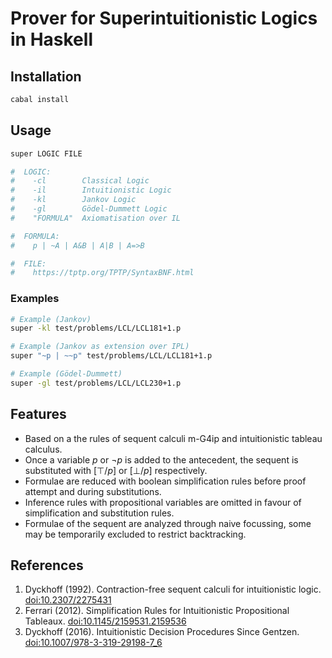 # Prover for Superintuitionistic Logics in Haskell

## Installation
```bash
cabal install
```

## Usage
```bash
super LOGIC FILE

#  LOGIC:
#    -cl        Classical Logic
#    -il        Intuitionistic Logic
#    -kl        Jankov Logic
#    -gl        Gödel-Dummett Logic
#    "FORMULA"  Axiomatisation over IL

#  FORMULA:
#    p | ~A | A&B | A|B | A=>B

#  FILE:
#    https://tptp.org/TPTP/SyntaxBNF.html
```

### Examples
```bash
# Example (Jankov)
super -kl test/problems/LCL/LCL181+1.p

# Example (Jankov as extension over IPL)
super "~p | ~~p" test/problems/LCL/LCL181+1.p

# Example (Gödel-Dummett)
super -gl test/problems/LCL/LCL230+1.p
```

## Features
- Based on a the rules of sequent calculi m-G4ip and intuitionistic tableau calculus.
- Once a variable $p$ or $\neg p$ is added to the antecedent, the sequent is substituted with $[\top/p]$ or $[\bot/p]$ respectively.
- Formulae are reduced with boolean simplification rules before proof attempt and during substitutions.
- Inference rules with propositional variables are omitted in favour of simplification and substitution rules.
- Formulae of the sequent are analyzed through naive focussing, some may be temporarily excluded to restrict backtracking.

## References
1. Dyckhoff (1992). Contraction-free sequent calculi for intuitionistic logic. [doi:10.2307/2275431](https://doi.org/10.2307/2275431)
2. Ferrari (2012). Simplification Rules for Intuitionistic Propositional Tableaux. [doi:10.1145/2159531.2159536](https://doi.org/10.1145/2159531.2159536)
3. Dyckhoff (2016). Intuitionistic Decision Procedures Since Gentzen. [doi:10.1007/978-3-319-29198-7_6](https://doi.org/10.1007/978-3-319-29198-7_6)
